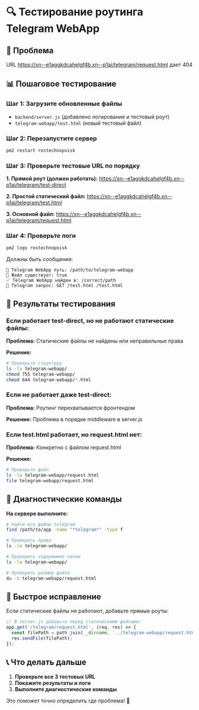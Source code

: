 # 🔍 Тестирование роутинга Telegram WebApp

## 🚨 Проблема
URL https://xn--e1aggkdcahelgf4b.xn--p1ai/telegram/request.html дает 404

## 📊 Пошаговое тестирование

### Шаг 1: Загрузите обновленные файлы
- `backend/server.js` (добавлено логирование и тестовый роут)
- `telegram-webapp/test.html` (новый тестовый файл)

### Шаг 2: Перезапустите сервер
```bash
pm2 restart rostechnopoisk
```

### Шаг 3: Проверьте тестовые URL по порядку

**1. Прямой роут (должен работать):**
https://xn--e1aggkdcahelgf4b.xn--p1ai/telegram/test-direct

**2. Простой статический файл:**
https://xn--e1aggkdcahelgf4b.xn--p1ai/telegram/test.html

**3. Основной файл:**
https://xn--e1aggkdcahelgf4b.xn--p1ai/telegram/request.html

### Шаг 4: Проверьте логи
```bash
pm2 logs rostechnopoisk
```

Должны быть сообщения:
```
🤖 Telegram WebApp путь: /path/to/telegram-webapp
🤖 Файл существует: true
✅ Telegram WebApp найден в: /correct/path
📱 Telegram запрос: GET /test.html /test.html
```

## 🎯 Результаты тестирования

### Если работает test-direct, но не работают статические файлы:
**Проблема:** Статические файлы не найдены или неправильные права

**Решение:**
```bash
# Проверьте структуру
ls -la telegram-webapp/
chmod 755 telegram-webapp/
chmod 644 telegram-webapp/*.html
```

### Если не работает даже test-direct:
**Проблема:** Роутинг перехватывается фронтендом

**Решение:** Проблема в порядке middleware в server.js

### Если test.html работает, но request.html нет:
**Проблема:** Конкретно с файлом request.html

**Решение:** 
```bash
# Проверьте файл
ls -la telegram-webapp/request.html
file telegram-webapp/request.html
```

## 🔧 Диагностические команды

**На сервере выполните:**
```bash
# Найти все файлы telegram
find /path/to/app -name "*telegram*" -type f

# Проверить права
ls -la telegram-webapp/

# Проверить содержимое папки
ls -la telegram-webapp/

# Проверить размер файла
du -h telegram-webapp/request.html
```

## 🚀 Быстрое исправление

Если статические файлы не работают, добавьте прямые роуты:

```javascript
// В server.js добавьте перед статическими файлами:
app.get('/telegram/request.html', (req, res) => {
  const filePath = path.join(__dirname, '../telegram-webapp/request.html');
  res.sendFile(filePath);
});
```

## 📞 Что делать дальше

1. **Проверьте все 3 тестовых URL**
2. **Покажите результаты и логи**
3. **Выполните диагностические команды**

Это поможет точно определить где проблема! 🎯
